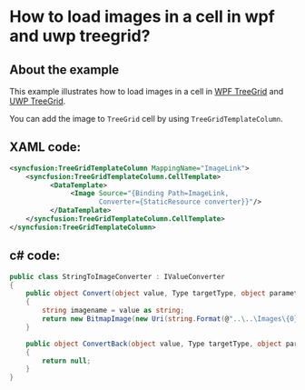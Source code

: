 # How to load images in a cell in wpf and uwp treegrid?

## About the example

This example illustrates how to load images in a cell in [WPF TreeGrid](https://www.syncfusion.com/wpf-controls/treegrid) and [UWP TreeGrid](https://www.syncfusion.com/uwp-ui-controls/treegrid).

You can add the image to `TreeGrid` cell by using `TreeGridTemplateColumn`.

## XAML code:

``` xml
<syncfusion:TreeGridTemplateColumn MappingName="ImageLink">
    <syncfusion:TreeGridTemplateColumn.CellTemplate>
          <DataTemplate>
               <Image Source="{Binding Path=ImageLink,
                      Converter={StaticResource converter}}"/>
          </DataTemplate>
    </syncfusion:TreeGridTemplateColumn.CellTemplate>
</syncfusion:TreeGridTemplateColumn>
```

## c# code:

``` c#
public class StringToImageConverter : IValueConverter
{
    public object Convert(object value, Type targetType, object parameter, System.Globalization.CultureInfo culture)
    {
        string imagename = value as string;
        return new BitmapImage(new Uri(string.Format(@"..\..\Images\{0}", imagename), UriKind.Relative));
    }

    public object ConvertBack(object value, Type targetType, object parameter, System.Globalization.CultureInfo culture)
    {
        return null;
    }
}
```